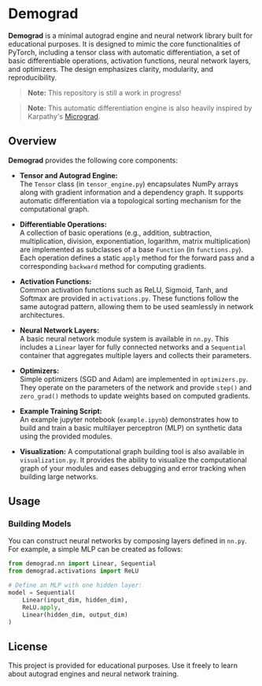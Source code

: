 # Demograd

**Demograd** is a minimal autograd engine and neural network library built for educational purposes. It is designed to mimic the core functionalities of PyTorch, including a tensor class with automatic differentiation, a set of basic differentiable operations, activation functions, neural network layers, and optimizers. The design emphasizes clarity, modularity, and reproducibility.

> **Note:** This repository is still a work in progress!

> **Note:** This automatic differentiation engine is also heavily inspired by Karpathy's [Micrograd](https://github.com/karpathy/micrograd).

## Overview

**Demograd** provides the following core components:

- **Tensor and Autograd Engine:**  
  The `Tensor` class (in `tensor_engine.py`) encapsulates NumPy arrays along with gradient information and a dependency graph. It supports automatic differentiation via a topological sorting mechanism for the computational graph.

- **Differentiable Operations:**  
  A collection of basic operations (e.g., addition, subtraction, multiplication, division, exponentiation, logarithm, matrix multiplication) are implemented as subclasses of a base `Function` (in `functions.py`). Each operation defines a static `apply` method for the forward pass and a corresponding `backward` method for computing gradients.

- **Activation Functions:**  
  Common activation functions such as ReLU, Sigmoid, Tanh, and Softmax are provided in `activations.py`. These functions follow the same autograd pattern, allowing them to be used seamlessly in network architectures.

- **Neural Network Layers:**  
  A basic neural network module system is available in `nn.py`. This includes a `Linear` layer for fully connected networks and a `Sequential` container that aggregates multiple layers and collects their parameters.

- **Optimizers:**  
  Simple optimizers (SGD and Adam) are implemented in `optimizers.py`. They operate on the parameters of the network and provide `step()` and `zero_grad()` methods to update weights based on computed gradients.

- **Example Training Script:**  
  An example jupyter notebook (`example.ipynb`) demonstrates how to build and train a basic multilayer perceptron (MLP) on synthetic data using the provided modules.

- **Visualization:** 
  A computational graph building tool is also available in `visualization.py`. It provides the ability to visualize the computational graph of your modules and eases debugging and error tracking when building large networks.


## Usage

### Building Models

You can construct neural networks by composing layers defined in `nn.py`. For example, a simple MLP can be created as follows:

```python
from demograd.nn import Linear, Sequential
from demograd.activations import ReLU

# Define an MLP with one hidden layer:
model = Sequential(
    Linear(input_dim, hidden_dim),
    ReLU.apply,
    Linear(hidden_dim, output_dim)
)
```

## License
This project is provided for educational purposes. Use it freely to learn about autograd engines and neural network training.